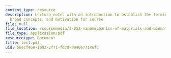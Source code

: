 ```yaml
---
content_type: resource
description: Lecture notes with an introduction to establish the terminology, history,
  broad concepts, and motivation for course
file: null
file_location: /coursemedia/3-052-nanomechanics-of-materials-and-biomaterials-spring-2007/b6ecf46e10d22f71fd7d0046e77146fc_lec1.pdf
file_type: application/pdf
resourcetype: Document
title: lec1.pdf
uid: b6ecf46e-10d2-2f71-fd7d-0046e77146fc
---
```

